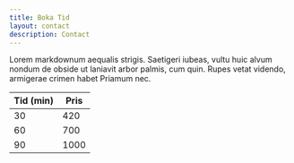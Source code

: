 ```yaml
---
title: Boka Tid
layout: contact
description: Contact
---
```


Lorem markdownum aequalis strigis. Saetigeri iubeas, vultu huic alvum nondum de obside ut laniavit arbor palmis, cum quin. Rupes vetat videndo, armigerae crimen habet Priamum nec.

| Tid (min)      | Pris   |
| --------- | --------------- |
|  30  | 420 |
| 60 | 700 |
| 90  | 1000 |

